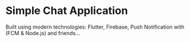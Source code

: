 # Simple Chat Application

Built using modern technologies: Flutter, Firebase, Push Notification with (FCM & Node.js) and friends...
